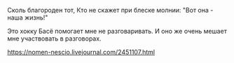 Сколь благороден тот,
Кто не скажет при блеске молнии:
"Вот она - наша жизнь!"

Это хокку Басё помогает мне не разговаривать. И оно же очень мешает мне участвовать в разговорах.

https://nomen-nescio.livejournal.com/2451107.html